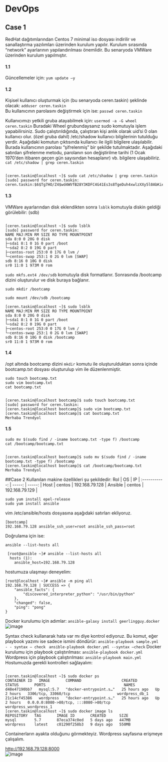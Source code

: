 # DevOps
## Case 1
RedHat dağıtımlarından Centos 7 minimal iso dosyası indirilir ve sanallaştırma yazılımları üzerinden kurulum yapılır. Kurulum sırasında “network” ayarlarının yapılandırılması önemlidir.  Bu senaryoda VMWare üzerinden kurulum yapılmıştır. 
#### 1.1
Güncellemeler için: 
`yum update –y`
#### 1.2
Kişisel kullanıcı oluşturmak için (bu senaryoda ceren.taskin) şeklinde olacak:
`adduser ceren.taskin`  
Bu kullanıcının parolasını değiştirmek için ise: 
`passwd ceren.taskin`

Kullanıcımızı yetkili gruba atayabilmek için: 
`usermod -a -G wheel ceren.taskin`
Buradaki Wheel grubundaysanız sudo komutuyla işlem yapabilirsiniz. Sudo çalıştırıldığında, çalıştıran kişi anlık olarak uid’si 0 olan kullanıcı olur. (özel gruba dahil) 
/etc/shadow kullanıcı bilgilerinin tutulduğu yerdir. Aşağıdaki komutun çıktısında kullanıcı ile ilgili bilgilere ulaşılabilir. Burada kullanıcının parolası “şifrelenmiş” bir şekilde tutulmaktadır. Aşağıdaki satırdan şifrelenme metodu, parolanın son değiştirilme tarihi (1 Ocak 1970’den itibaren geçen gün sayısından hesaplanır) vb. bilgilere ulaşabiliriz. 
`cat /etc/shadow | grep ceren.taskin` 
```

[ceren.taskin@localhost ~]$ sudo cat /etc/shadow | grep ceren.taskin
[sudo] password for ceren.taskin:
ceren.taskin:$6$Tg7HO/Z4$wd4WVfB28Y3KDFC4G41Es3s8TgeDuh4xwlzXXy5l0AbKiesKVJmxif/BvCdeQXmAHNPZZI2xSKgnf.p9rALOa0:18741:0:99999:7:::
```

#### 1.3
VMWare ayarlarından disk eklendikten sonra `lsblk` komutuyla diskin geldiği görülebilir: (sdb)
```

[ceren.taskin@localhost ~]$ sudo lsblk
[sudo] password for ceren.taskin:
NAME MAJ:MIN RM SIZE RO TYPE MOUNTPOINT
sda 8:0 0 20G 0 disk
├─sda1 8:1 0 1G 0 part /boot
└─sda2 8:2 0 19G 0 part
├─centos-root 253:0 0 17G 0 lvm /
└─centos-swap 253:1 0 2G 0 lvm [SWAP]
sdb 8:16 0 10G 0 disk
sr0 11:0 1 973M 0 rom
```

 `sudo mkfs.ext4 /dev/sdb` komutuyla disk formatlanır. Sonrasında /bootcamp dizini oluşturulur ve disk buraya bağlanır. 

 ```
 sudo mkdir /bootcamp  

 sudo mount /dev/sdb /bootcamp 
 ```
 ```
[ceren.taskin@localhost ~]$ sudo lsblk
NAME MAJ:MIN RM SIZE RO TYPE MOUNTPOINT
sda 8:0 0 20G 0 disk
├─sda1 8:1 0 1G 0 part /boot
└─sda2 8:2 0 19G 0 part
├─centos-root 253:0 0 17G 0 lvm /
└─centos-swap 253:1 0 2G 0 lvm [SWAP]
sdb 8:16 0 10G 0 disk /bootcamp
sr0 11:0 1 973M 0 rom
```

#### 1.4
/opt altında bootcamp dizini `mkdir` komutu ile oluşturulduktan sonra içinde bootcamp.txt dosyası oluşturulup vim ile düzenlenmiştir. 
 ```
sudo touch bootcamp.txt
sudo vim bootcamp.txt
cat bootcamp.txt
```
 ```

[ceren.taskin@localhost bootcamp]$ sudo touch bootcamp.txt
[sudo] password for ceren.taskin:
[ceren.taskin@localhost bootcamp]$ sudo vim bootcamp.txt
[ceren.taskin@localhost bootcamp]$ cat bootcamp.txt
Merhaba Trendyol
```


#### 1.5 
 ```
sudo mv $(sudo find / -iname bootcamp.txt -type f) /bootcamp
cat /bootcamp/bootcamp.txt
 ```
```

[ceren.taskin@localhost bootcamp]$ sudo mv $(sudo find / -iname bootcamp.txt -type f) /bootcamp
[ceren.taskin@localhost bootcamp]$ cat /bootcamp/bootcamp.txt
Merhaba Trendyol
```

##Case 2 
Kullanılan makine özellikleri şu şekildedir: 
  Rol           |  OS    | IP             | 
  :-----------: | -----: | -----:         |
  Host          | centos | 192.168.79.128 |
  Ansible       | centos | 192.168.79.129 |
```
sudo yum install epel-release
sudo yum install ansible
``` 
vim /etc/ansible/hosts dosyasına aşağıdaki satırları ekliyoruz. 
``` 
[bootcamp]
192.168.79.128 ansible_ssh_user=root ansible_ssh_pass=root 
```
Doğrulama için ise:  

`ansible --list-hosts all`
``` 
 [root@ansible ~]# ansible --list-hosts all
  hosts (1):
    ansible_host=192.168.79.128  
``` 
hostumuza ulaşmayı deneyelim:
```
[root@localhost ~]# ansible -m ping all
192.168.79.128 | SUCCESS => {
    "ansible_facts": {
        "discovered_interpreter_python": "/usr/bin/python"
    },
    "changed": false,
    "ping": "pong"
}
```

Docker kurulumu için adımlar: 
`ansible-galaxy install geerlingguy.docker`
![image](https://user-images.githubusercontent.com/33395649/115997718-e6530f00-a5ec-11eb-9c2b-183e860b4c7f.png)

Syntax check kullanarak hata var mı diye kontrol ediyoruz. Bu komut, eğer playbook yazımı ise sadece ismini döndürür: `ansible-playbook sample.yml - - syntax – check `
`ansible-playbook docker.yml --syntax –check`
Docker kurulumu için playbook çalıştırılması: 
`ansible-playbook docker.yml`
Wordpress için playbook çalıştırılması: 
`ansible-playbook main.yml` 
Hostumuzda gerekli kontrolleri sağlayalım: 
```

[ceren.taskin@localhost ~]$ sudo docker ps
CONTAINER ID   IMAGE       COMMAND                  CREATED        STATUS       PORTS                                   NAMES
d48e47190bb7   mysql:5.7   "docker-entrypoint.s…"   25 hours ago   Up 2 hours   3306/tcp, 33060/tcp                     wordpress_db_1
21c14cf45386   wordpress   "docker-entrypoint.s…"   25 hours ago   Up 2 hours   0.0.0.0:8080->80/tcp, :::8080->80/tcp   wordpress_wordpress_1
[ceren.taskin@localhost ~]$ sudo docker image ls
REPOSITORY   TAG       IMAGE ID       CREATED      SIZE
mysql        5.7       87eca374c0ed   5 days ago   447MB
wordpress    latest    c01290f258b3   9 days ago   550MB

```
Containerların ayakta olduğunu görmekteyiz. Wordpress sayfasına erişmeye çalışalım. 

http://192.168.79.128:8000  
![image](https://user-images.githubusercontent.com/33395649/115997910-8dd04180-a5ed-11eb-8ef9-6e63dcab5f13.png)



